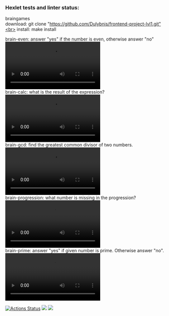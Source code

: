 ### Hexlet tests and linter status:
braingames<br>
download: git clone "https://github.com/Dulybnis/frontend-project-lvl1.git"<br>
install: make install<br>

brain-even: answer "yes" if the number is even, otherwise answer "no"<br>
<video src="https://asciinema.org/a/nZxP0LeVtfQ2ZurV8x8II3ziw"></video><br>
brain-calc: what is the result of the expression?<br>
<video src="https://asciinema.org/a/mWcmLig5BCd5OznxwadHUjQuA"></video><br>
brain-gcd: find the greatest common divisor of two numbers.<br>
<video src="https://asciinema.org/a/g0Rk7kMuzR5w0IzpUU3xRa2JG"></video><br>
brain-progression: what number is missing in the progression?<br>
<video src="https://asciinema.org/a/s90Vzcdbp6hHivWeV2SK5yMKU"></video><br>
brain-prime: answer "yes" if given number is prime. Otherwise answer "no".<br>
<video src="https://asciinema.org/a/hWIgVLyGDHnriWMaHFL8SwraQ"></video><br>

[![Actions Status](https://github.com/Dulybnis/frontend-project-lvl1/workflows/hexlet-check/badge.svg)](https://github.com/Dulybnis/frontend-project-lvl1/actions)
<a href="https://codeclimate.com/github/Dulybnis/frontend-project-lvl1/maintainability"><img src="https://api.codeclimate.com/v1/badges/df458f96d860a77ee0c4/maintainability" /></a>
<a href="https://codeclimate.com/github/Dulybnis/frontend-project-lvl1/test_coverage"><img src="https://api.codeclimate.com/v1/badges/df458f96d860a77ee0c4/test_coverage" /></a><br>

